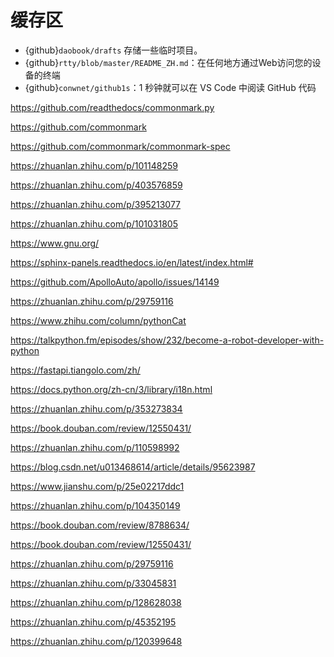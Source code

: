 # 缓存区

- {github}`daobook/drafts` 存储一些临时项目。
- {github}`rtty/blob/master/README_ZH.md`：在任何地方通过Web访问您的设备的终端
- {github}`conwnet/github1s`：1 秒钟就可以在 VS Code 中阅读 GitHub 代码

https://github.com/readthedocs/commonmark.py

https://github.com/commonmark

https://github.com/commonmark/commonmark-spec

https://zhuanlan.zhihu.com/p/101148259

https://zhuanlan.zhihu.com/p/403576859

https://zhuanlan.zhihu.com/p/395213077

https://zhuanlan.zhihu.com/p/101031805

https://www.gnu.org/

https://sphinx-panels.readthedocs.io/en/latest/index.html#

https://github.com/ApolloAuto/apollo/issues/14149

https://zhuanlan.zhihu.com/p/29759116

https://www.zhihu.com/column/pythonCat

https://talkpython.fm/episodes/show/232/become-a-robot-developer-with-python

https://fastapi.tiangolo.com/zh/

https://docs.python.org/zh-cn/3/library/i18n.html

https://zhuanlan.zhihu.com/p/353273834

https://book.douban.com/review/12550431/

https://zhuanlan.zhihu.com/p/110598992

https://blog.csdn.net/u013468614/article/details/95623987

https://www.jianshu.com/p/25e02217ddc1

https://zhuanlan.zhihu.com/p/104350149

https://book.douban.com/review/8788634/

https://book.douban.com/review/12550431/

https://zhuanlan.zhihu.com/p/29759116

https://zhuanlan.zhihu.com/p/33045831

https://zhuanlan.zhihu.com/p/128628038

https://zhuanlan.zhihu.com/p/45352195

https://zhuanlan.zhihu.com/p/120399648